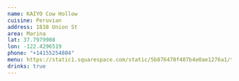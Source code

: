 ```yaml
---
name: KAIYO Cow Hollow
cuisine: Peruvian
address: 1838 Union St
area: Marina
lat: 37.7979908
lon: -122.4296519
phone: "+14155254804"
menu: https://static1.squarespace.com/static/5b876470f407b4e0ae1276a1/t/647a80d5e8e3d60339073da3/1685749975366/CH_digital_Menu_6.2.pdf
drinks: true
---
```

